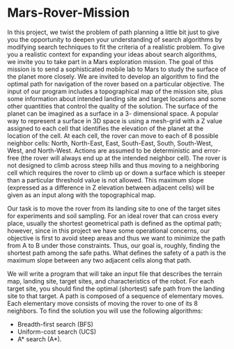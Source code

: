 # Mars-Rover-Mission
In this project, we twist the problem of path planning a little bit just to give you the opportunity
to deepen your understanding of search algorithms by modifying search techniques to fit the
criteria of a realistic problem. To give you a realistic context for expanding your ideas about
search algorithms, we invite you to take part in a Mars exploration mission. The goal of this
mission is to send a sophisticated mobile lab to Mars to study the surface of the planet more
closely. We are invited to develop an algorithm to find the optimal path for navigation of the
rover based on a particular objective.
The input of our program includes a topographical map of the mission site, plus some
information about intended landing site and target locations and some other quantities that
control the quality of the solution. The surface of the planet can be imagined as a surface in a 3-
dimensional space. A popular way to represent a surface in 3D space is using a mesh-grid with a
Z value assigned to each cell that identifies the elevation of the planet at the location of the
cell. At each cell, the rover can move to each of 8 possible neighbor cells: North, North-East,
East, South-East, South, South-West, West, and North-West. Actions are assumed to be
deterministic and error-free (the rover will always end up at the intended neighbor cell).
The rover is not designed to climb across steep hills and thus moving to a neighboring cell
which requires the rover to climb up or down a surface which is steeper than a particular
threshold value is not allowed. This maximum slope (expressed as a difference in Z elevation
between adjacent cells) will be given as an input along with the topographical map.

Our task is to move the rover from its landing site to one of the target sites for experiments and
soil sampling. For an ideal rover that can cross every place, usually the shortest geometrical
path is defined as the optimal path; however, since in this project we have some operational
concerns, our objective is first to avoid steep areas and thus we want to minimize the path from
A to B under those constraints. Thus, our goal is, roughly, finding the shortest path among the
safe paths. What defines the safety of a path is the maximum slope between any two adjacent
cells along that path.

We will write a program that will take an input file that describes the terrain map, landing site,
target sites, and characteristics of the robot. For each target site, you should find the optimal
(shortest) safe path from the landing site to that target. A path is composed of a sequence of
elementary moves. Each elementary move consists of moving the rover to one of its 8 neighbors.
To find the solution you will use the following algorithms:
- Breadth-first search (BFS)
- Uniform-cost search (UCS)
- A* search (A*).
